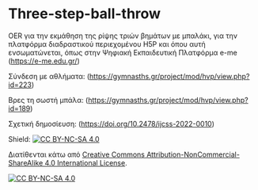 # Three-step-ball-throw
OER για την εκμάθηση της ρίψης τριών βημάτων με μπαλάκι, για την πλατφόρμα διαδραστικού περιεχομένου H5P και όπου αυτή ενσωματώνεται, όπως στην Ψηφιακή Εκπαιδευτική Πλατφόρμα e-me (https://e-me.edu.gr/)  

Σύνδεση με αθλήματα: (https://gymnasths.gr/project/mod/hvp/view.php?id=223)

Βρες τη σωστή μπάλα: (https://gymnasths.gr/project/mod/hvp/view.php?id=189)


Σχετική δημοσίευση: (https://doi.org/10.2478/ijcss-2022-0010)

Shield: [![CC BY-NC-SA 4.0][cc-by-nc-sa-shield]][cc-by-nc-sa]

Διατίθενται κάτω από
[Creative Commons Attribution-NonCommercial-ShareAlike 4.0 International License][cc-by-nc-sa].

[![CC BY-NC-SA 4.0][cc-by-nc-sa-image]][cc-by-nc-sa]

[cc-by-nc-sa]: http://creativecommons.org/licenses/by-nc-sa/4.0/
[cc-by-nc-sa-image]: https://licensebuttons.net/l/by-nc-sa/4.0/88x31.png
[cc-by-nc-sa-shield]: https://img.shields.io/badge/License-CC%20BY--NC--SA%204.0-lightgrey.svg
